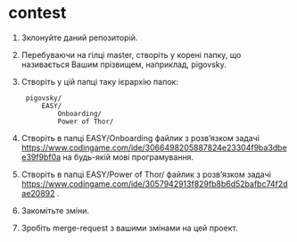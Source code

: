 # contest

1. Зклонуйте даний репозиторій.
2. Перебуваючи на гілці master, створіть у корені папку, що називається Вашим прізвищем, наприклад, pigovsky.
3. Створіть у цій папці таку ієрархію папок: 

        pigovsky/
            EASY/
                Onboarding/ 
                Power of Thor/
        

4. Створіть в папці EASY/Onboarding файлик з розв’язком задачі https://www.codingame.com/ide/3066498205887824e23304f9ba3dbee39f9bf0a на будь-якій мові програмування.
5. Створіть в папці EASY/Power of Thor/ файлик з розв’язком задачі https://www.codingame.com/ide/3057942913f829fb8b6d52bafbc74f2dae20892 .
6. Закомітьте зміни.
7. Зробіть merge-request з вашими змінами на цей проект.
